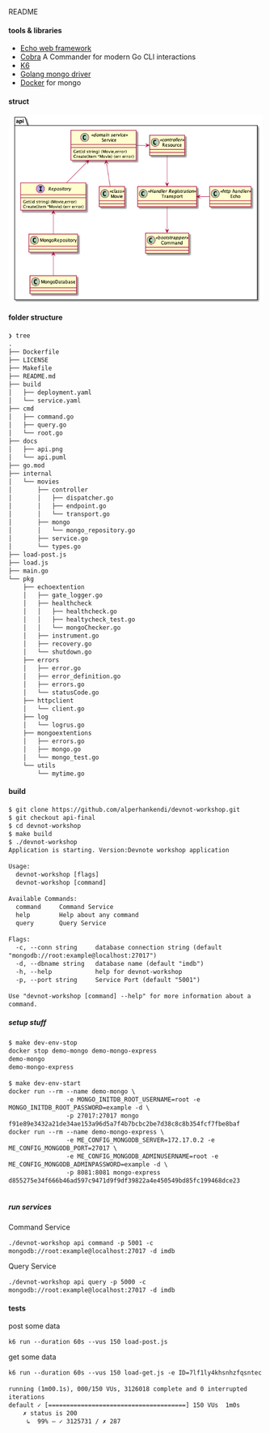 README


#### tools & libraries

- [Echo web framework](https://echo.labstack.com/)
- [Cobra](https://cobra.dev/) A Commander for modern Go CLI interactions 
- [K6](https://k6.io/docs/getting-started/installation)
- [Golang mongo driver](https://github.com/mongodb/mongo-go-driver)
- [Docker](docker.com) for mongo

#### struct

![Doc](docs/api.png)

#### folder structure

```
❯ tree
.
├── Dockerfile
├── LICENSE
├── Makefile
├── README.md
├── build
│   ├── deployment.yaml
│   └── service.yaml
├── cmd
│   ├── command.go
│   ├── query.go
│   └── root.go
├── docs
│   ├── api.png
│   └── api.puml
├── go.mod
├── internal
│   └── movies
│       ├── controller
│       │   ├── dispatcher.go
│       │   ├── endpoint.go
│       │   └── transport.go
│       ├── mongo
│       │   └── mongo_repository.go
│       ├── service.go
│       └── types.go
├── load-post.js
├── load.js
├── main.go
└── pkg
    ├── echoextention
    │   ├── gate_logger.go
    │   ├── healthcheck
    │   │   ├── healthcheck.go
    │   │   ├── healtycheck_test.go
    │   │   └── mongoChecker.go
    │   ├── instrument.go
    │   ├── recovery.go
    │   └── shutdown.go
    ├── errors
    │   ├── error.go
    │   ├── error_definition.go
    │   ├── errors.go
    │   └── statusCode.go
    ├── httpclient
    │   └── client.go
    ├── log
    │   └── logrus.go
    ├── mongoextentions
    │   ├── errors.go
    │   ├── mongo.go
    │   └── mongo_test.go
    └── utils
        └── mytime.go
```

#### build

```
$ git clone https://github.com/alperhankendi/devnot-workshop.git
$ git checkout api-final
$ cd devnot-workshop
$ make build
$ ./devnot-workshop
Application is starting. Version:Devnote workshop application

Usage:
  devnot-workshop [flags]
  devnot-workshop [command]

Available Commands:
  command     Command Service
  help        Help about any command
  query       Query Service

Flags:
  -c, --conn string     database connection string (default "mongodb://root:example@localhost:27017")
  -d, --dbname string   database name (default "imdb")
  -h, --help            help for devnot-workshop
  -p, --port string     Service Port (default "5001")

Use "devnot-workshop [command] --help" for more information about a command.
```

##### setup stuff

````
$ make dev-env-stop
docker stop demo-mongo demo-mongo-express
demo-mongo
demo-mongo-express

$ make dev-env-start
docker run --rm --name demo-mongo \
                -e MONGO_INITDB_ROOT_USERNAME=root -e  MONGO_INITDB_ROOT_PASSWORD=example -d \
                -p 27017:27017 mongo
f91e89e3432a21de34ae153a96d5a7f4b7bcbc2be7d38c8c8b354fcf7fbe8baf
docker run --rm --name demo-mongo-express \
                -e ME_CONFIG_MONGODB_SERVER=172.17.0.2 -e ME_CONFIG_MONGODB_PORT=27017 \
                -e ME_CONFIG_MONGODB_ADMINUSERNAME=root -e ME_CONFIG_MONGODB_ADMINPASSWORD=example -d \
                -p 8081:8081 mongo-express
d855275e34f666b46ad597c9471d9f9df39822a4e450549bd85fc199468dce23
 
````

##### run services
Command Service
```
./devnot-workshop api command -p 5001 -c mongodb://root:example@localhost:27017 -d imdb
```
Query Service
```
./devnot-workshop api query -p 5000 -c mongodb://root:example@localhost:27017 -d imdb
```
#### tests 

post some data
```
k6 run --duration 60s --vus 150 load-post.js 
```

get some data
```
k6 run --duration 60s --vus 150 load-get.js -e ID=7lf1ly4khsnhzfqsntec

running (1m00.1s), 000/150 VUs, 3126018 complete and 0 interrupted iterations
default ✓ [======================================] 150 VUs  1m0s
    ✗ status is 200
     ↳  99% — ✓ 3125731 / ✗ 287
```

